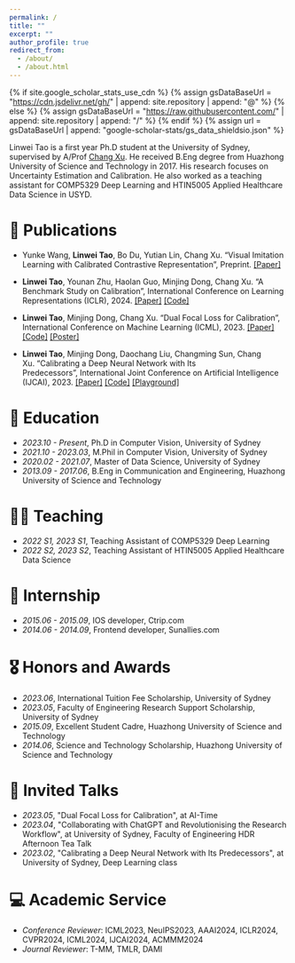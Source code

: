 ```yaml
---
permalink: /
title: ""
excerpt: ""
author_profile: true
redirect_from: 
  - /about/
  - /about.html
---
```


{% if site.google_scholar_stats_use_cdn %}
{% assign gsDataBaseUrl = "https://cdn.jsdelivr.net/gh/" | append: site.repository | append: "@" %}
{% else %}
{% assign gsDataBaseUrl = "https://raw.githubusercontent.com/" | append: site.repository | append: "/" %}
{% endif %}
{% assign url = gsDataBaseUrl | append: "google-scholar-stats/gs_data_shieldsio.json" %}

<span class='anchor' id='about-me'></span>

Linwei Tao is a first year Ph.D student at the University of Sydney, supervised by A/Prof <a href="http://changxu.xyz/">Chang Xu</a>. He received B.Eng degree from Huazhong University of Science and Technology in 2017. His research focuses on Uncertainty Estimation and Calibration. He also worked as a teaching assistant for COMP5329 Deep Learning and HTIN5005 Applied Healthcare Data Science in USYD.


<span class='anchor' id='publications'></span>
# 📝 Publications 
- Yunke Wang, **Linwei Tao**, Bo Du, Yutian Lin, Chang Xu. “Visual Imitation Learning with Calibrated Contrastive Representation”, Preprint.
[[Paper]](https://arxiv.org/pdf/2401.11396.pdf)

- **Linwei Tao**, Younan Zhu, Haolan Guo, Minjing Dong, Chang Xu. “A Benchmark Study on Calibration”, International Conference on Learning Representations (ICLR), 2024.
[[Paper]](https://arxiv.org/pdf/2308.11838.pdf)
[[Code]](https://github.com/Linwei94/CalibrationDataset)

- **Linwei Tao**, Minjing Dong, Chang Xu. “Dual Focal Loss for Calibration”, International Conference on Machine Learning (ICML), 2023.
[[Paper]](https://arxiv.org/pdf/2305.13665.pdf)
[[Code]](https://github.com/Linwei94/DualFocalLoss)
[[Poster]](https://icml.cc/media/PosterPDFs/ICML%202023/24955.png?t=1687073089.4563115)

- **Linwei Tao**, Minjing Dong, Daochang Liu, Changming Sun, Chang Xu. “Calibrating a Deep Neural Network with Its Predecessors”, International Joint Conference on Artificial Intelligence (IJCAI), 2023.
[[Paper]](https://arxiv.org/pdf/2302.06245.pdf)
[[Code]](https://github.com/Linwei94/PCS)
[[Playground]](https://colab.research.google.com/drive/1TjwzG962eyOF51zzqlWLwv3Wq-lgMHZM?usp=sharing)




<span class='anchor' id='educations'></span>
# 📖 Education

- *2023.10 - Present*, Ph.D in Computer Vision, University of Sydney
- *2021.10 - 2023.03*, M.Phil in Computer Vision, University of Sydney
- *2020.02 - 2021.07*, Master of Data Science, University of Sydney
- *2013.09 - 2017.06*, B.Eng in Communication and Engineering, Huazhong University of Science and Technology

<span class='anchor' id='teaching'></span>
# 🧑‍🏫 Teaching

- *2022 S1, 2023 S1*, Teaching Assistant of COMP5329 Deep Learning
- *2022 S2, 2023 S2*, Teaching Assistant of HTIN5005 Applied Healthcare Data Science

<span class='anchor' id='internship'></span>
# 💼 Internship

- *2015.06 - 2015.09*, IOS developer, Ctrip.com
- *2014.06 - 2014.09*, Frontend developer, Sunallies.com

<span class='anchor' id='honors-awards'></span>
# 🎖 Honors and Awards

- *2023.06*, International Tuition Fee Scholarship, University of Sydney 
- *2023.05*, Faculty of Engineering Research Support Scholarship, University of Sydney 
- *2015.09*, Excellent Student Cadre, Huazhong University of Science and Technology
- *2014.06*, Science and Technology Scholarship, Huazhong University of Science and Technology

<span class='anchor' id='invited-talks'></span>
# 💬 Invited Talks

- *2023.05*, "Dual Focal Loss for Calibration", at AI-Time
- *2023.04*, "Collaborating with ChatGPT and Revolutionising the Research Workflow", at University of Sydney, Faculty of Engineering HDR Afternoon Tea Talk
- *2023.02*, "Calibrating a Deep Neural Network with Its Predecessors", at University of Sydney, Deep Learning class

<span class='anchor' id='academic-service'></span>
# 💻 Academic Service

- *Conference Reviewer*: ICML2023, NeuIPS2023, AAAI2024, ICLR2024, CVPR2024, ICML2024, IJCAI2024, ACMMM2024
- *Journal Reviewer*: T-MM, TMLR, DAMI

<!--- 
<span class='anchor' id='my-cats'></span>
# 🐱 My Cats

<img src="/images/water.jpg" width="300"><br>
<img src="/images/melon.jpg" width="300"><br>
<img src="/images/juice.jpg" width="300"><br>
 --->
